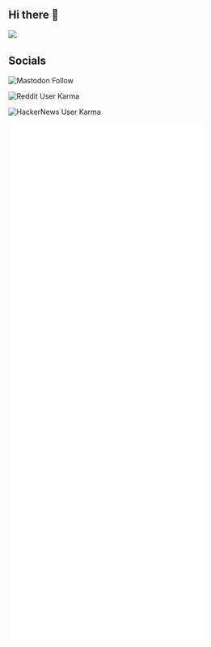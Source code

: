 ## Hi there 👋

![](https://komarev.com/ghpvc/?username=tmcarr&color=blue)


## Socials
![Mastodon Follow](https://img.shields.io/mastodon/follow/109277013874411126?domain=https%3A%2F%2Fmacaw.social%2F)

![Reddit User Karma](https://img.shields.io/reddit/user-karma/combined/tmcarr)

![HackerNews User Karma](https://img.shields.io/hackernews/user-karma/tmcarr)


![Metrics](/github-metrics.svg)




<!--
**tmcarr/tmcarr** is a ✨ _special_ ✨ repository because its `README.md` (this file) appears on your GitHub profile.

Here are some ideas to get you started:

- 🔭 I’m currently working on ...
- 🌱 I’m currently learning ...
- 👯 I’m looking to collaborate on ...
- 🤔 I’m looking for help with ...
- 💬 Ask me about ...
- 📫 How to reach me: ...
- 😄 Pronouns: ...
- ⚡ Fun fact: ...
-->
